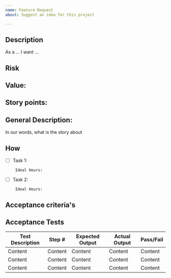 ```yaml
---
name: Feature Request
about: Suggest an idea for this project

---
```


## Description
As a ... I want ...

## Risk

## Value:

## Story points:

## General Description: 
In our words, what is the story about

## How

- [ ] Task 1:

       Ideal Hours:
       
- [ ] Task 2:

       Ideal Hours:

## Acceptance criteria's

## Acceptance Tests

| Test Description | Step # | Expected Output | Actual Output | Pass/Fail |
| ------------- | ------------- | ------------- | ------------- | ------------- |
| Content | Content | Content | Content | Content |
| Content | Content | Content | Content | Content |
| Content | Content | Content | Content | Content |

